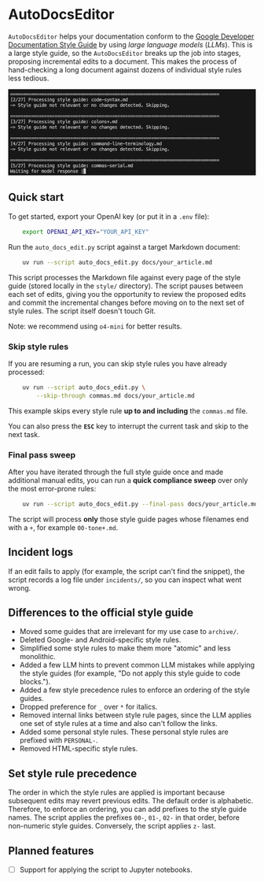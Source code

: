 # AutoDocsEditor

`AutoDocsEditor` helps your documentation conform to the [Google Developer Documentation Style Guide](https://developers.google.com/style) by using *large language models* (*LLMs*). This is a large style guide, so the `AutoDocsEditor` breaks up the job into stages, proposing incremental edits to a document. This makes the process of hand-checking a long document against dozens of individual style rules less tedious.

![Screenshot of AutoDocsEditor in action](assets/screenshot.png)


## Quick start

To get started, export your OpenAI key (or put it in a `.env` file):

```bash
    export OPENAI_API_KEY="YOUR_API_KEY"
```

Run the `auto_docs_edit.py` script against a target Markdown document:

```bash
    uv run --script auto_docs_edit.py docs/your_article.md
```

This script processes the Markdown file against every page of the style guide (stored locally in the `style/` directory). The script pauses between each set of edits, giving you the opportunity to review the proposed edits and commit the incremental changes before moving on to the next set of style rules. The script itself doesn't touch Git.

Note: we recommend using `o4-mini` for better results.

### Skip style rules

If you are resuming a run, you can skip style rules you have already processed:

```bash
    uv run --script auto_docs_edit.py \
        --skip-through commas.md docs/your_article.md
```

This example skips every style rule **up to and including** the `commas.md` file.

You can also press the **`ESC`** key to interrupt the current task and skip to the next task.

### Final pass sweep

After you have iterated through the full style guide once and made additional manual edits, you can run a **quick compliance sweep** over only the most error-prone rules:

```bash
    uv run --script auto_docs_edit.py --final-pass docs/your_article.md
```

The script will process **only** those style guide pages whose filenames end with a `+`, for example `00-tone+.md`.

## Incident logs

If an edit fails to apply (for example, the script can't find the snippet), the script records a log file under `incidents/`, so you can inspect what went wrong.

## Differences to the official style guide

- Moved some guides that are irrelevant for my use case to `archive/`.
- Deleted Google- and Android-specific style rules.
- Simplified some style rules to make them more "atomic" and less monolithic.
- Added a few LLM hints to prevent common LLM mistakes while applying the style guides (for example, "Do not apply this style guide to code blocks.").
- Added a few style precedence rules to enforce an ordering of the style guides.
- Dropped preference for `_` over `*` for italics.
- Removed internal links between style rule pages, since the LLM applies one set of style rules at a time and also can't follow the links.
- Added some personal style rules. These personal style rules are prefixed with `PERSONAL-`.
- Removed HTML-specific style rules.

## Set style rule precedence

The order in which the style rules are applied is important because subsequent edits may revert previous edits. The default order is alphabetic. Therefore, to enforce an ordering, you can add prefixes to the style guide names. The script applies the prefixes `00-`, `01-`, `02-` in that order, before non-numeric style guides. Conversely, the script applies `z-` last.

## Planned features

- [ ] Support for applying the script to Jupyter notebooks.
